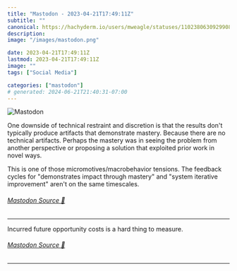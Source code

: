 ```yaml
---
title: "Mastodon - 2023-04-21T17:49:11Z"
subtitle: ""
canonical: https://hachyderm.io/users/mweagle/statuses/110238063092990821
description:
image: "/images/mastodon.png"

date: 2023-04-21T17:49:11Z
lastmod: 2023-04-21T17:49:11Z
image: ""
tags: ["Social Media"]

categories: ["mastodon"]
# generated: 2024-06-21T21:40:31-07:00
---
```

![Mastodon](/images/mastodon.png)

<p>One downside of technical restraint and discretion is that the results don&#39;t typically produce artifacts that demonstrate mastery. Because there are no technical artifacts. Perhaps the mastery was in seeing the problem from another perspective or proposing a solution that exploited prior work in novel ways. </p><p>This is one of those micromotives/macrobehavior tensions. The feedback cycles for &quot;demonstrates impact through mastery&quot; and &quot;system iterative improvement&quot; aren&#39;t on the same timescales.</p>


###### [Mastodon Source 🐘](https://hachyderm.io/@mweagle/110238063092990821)

___

<p>Incurred future opportunity costs is a hard thing to measure.</p>


###### [Mastodon Source 🐘](https://hachyderm.io/@mweagle/110238071542583406)

___
